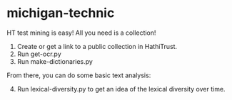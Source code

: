 # michigan-technic
HT test mining is easy! All you need is a collection! 

  1. Create or get a link to a public collection in HathiTrust.
  2. Run get-ocr.py
  3. Run make-dictionaries.py

From there, you can do some basic text analysis:

  4. Run lexical-diversity.py to get an idea of the lexical diversity over time.
